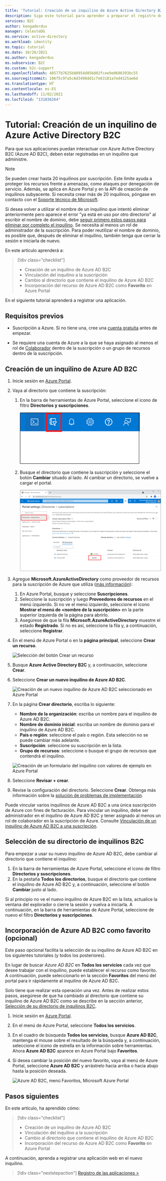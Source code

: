 ```yaml
---
title: 'Tutorial: Creación de un inquilino de Azure Active Directory B2C'
description: Siga este tutorial para aprender a preparar el registro de las aplicaciones mediante la creación de un inquilino de Azure Active Directory B2C desde Azure Portal.
services: B2C
author: kengaderdus
manager: CelesteDG
ms.service: active-directory
ms.workload: identity
ms.topic: tutorial
ms.date: 10/26/2021
ms.author: kengaderdus
ms.subservice: B2C
ms.custom: b2c-support
ms.openlocfilehash: 48577b7625b80954d856d02fcee9e0696393bc55
ms.sourcegitcommit: 106f5c9fa5c6d3498dd1cfe63181a7ed4125ae6d
ms.translationtype: HT
ms.contentlocale: es-ES
ms.lasthandoff: 11/02/2021
ms.locfileid: "131036264"
---
```

# <a name="tutorial-create-an-azure-active-directory-b2c-tenant"></a>Tutorial: Creación de un inquilino de Azure Active Directory B2C

Para que sus aplicaciones puedan interactuar con Azure Active Directory B2C (Azure AD B2C), deben estar registradas en un inquilino que administre. 

> [!NOTE]
> Se pueden crear hasta 20 inquilinos por suscripción. Este límite ayuda a proteger los recursos frente a amenazas, como ataques por denegación de servicio. Además, se aplica en Azure Portal y en la API de creación de inquilinos subyacente. Si necesita crear más de 20 inquilinos, póngase en contacto con el [Soporte técnico de Microsoft](support-options.md).
> 
> Si desea volver a utilizar el nombre de un inquilino que intentó eliminar anteriormente pero aparece el error "ya está en uso por otro directorio" al escribir el nombre de dominio, debe [seguir primero estos pasos para eliminar por completo el inquilino](./faq.yml?tabs=app-reg-ga#how-do-i-delete-my-azure-ad-b2c-tenant-). Se necesita al menos un rol de administrador de la suscripción. Para poder reutilizar el nombre de dominio, es posible que, después de eliminar el inquilino, también tenga que cerrar la sesión e iniciarla de nuevo.

En este artículo aprenderá a:

> [!div class="checklist"]
> * Creación de un inquilino de Azure AD B2C
> * Vinculación del inquilino a la suscripción
> * Cambio al directorio que contiene el inquilino de Azure AD B2C
> * Incorporación del recurso de Azure AD B2C como **Favorito** en Azure Portal

En el siguiente tutorial aprenderá a registrar una aplicación.

## <a name="prerequisites"></a>Requisitos previos

- Suscripción a Azure. Si no tiene una, cree una [cuenta gratuita](https://azure.microsoft.com/free/?WT.mc_id=A261C142F) antes de empezar.

- Se requiere una cuenta de Azure a la que se haya asignado al menos el rol de [Colaborador](../role-based-access-control/built-in-roles.md) dentro de la suscripción o un grupo de recursos dentro de la suscripción. 

## <a name="create-an-azure-ad-b2c-tenant"></a>Creación de un inquilino de Azure AD B2C

1. Inicie sesión en [Azure Portal](https://portal.azure.com/). 

1. Vaya al directorio que contiene la suscripción:
    1. En la barra de herramientas de Azure Portal, seleccione el icono de filtro **Directorios y suscripciones**. 
    
        ![Icono de filtro Directorios y suscripciones](media/tutorial-create-tenant/directories-subscription-filter-icon.png)

    1. Busque el directorio que contiene la suscripción y seleccione el botón **Cambiar** situado al lado. Al cambiar un directorio, se vuelve a cargar el portal.

        ![Directorios y suscripciones con el botón Cambiar](media/tutorial-create-tenant/switch-directory.png)

1. Agregue **Microsoft.AzureActiveDirectory** como proveedor de recursos para la suscripción de Azure que utiliza ([más información](../azure-resource-manager/management/resource-providers-and-types.md?WT.mc_id=Portal-Microsoft_Azure_Support#register-resource-provider-1)):

    1. En Azure Portal, busque y seleccione **Suscripciones**.
    2. Seleccione la suscripción y luego **Proveedores de recursos** en el menú izquierdo. Si no ve el menú izquierdo, seleccione el icono **Mostrar el menú de <nombre de la suscripción>** en la parte superior izquierda de la página para abrirlo.
    3. Asegúrese de que la fila **Microsoft.AzureActiveDirectory** muestre el estado **Registrado**. Si no es así, seleccione la fila y, a continuación, seleccione **Registrar**.

1. En el menú de Azure Portal o en la **página principal**, seleccione **Crear un recurso**.

   ![Selección del botón Crear un recurso](media/tutorial-create-tenant/create-a-resource.png)

1. Busque **Azure Active Directory B2C** y, a continuación, seleccione **Crear**.
2. Seleccione **Crear un nuevo inquilino de Azure AD B2C**.

    ![Creación de un nuevo inquilino de Azure AD B2C seleccionado en Azure Portal](media/tutorial-create-tenant/portal-02-create-tenant.png)

1. En la página **Crear directorio**, escriba lo siguiente:

   - **Nombre de la organización**: escriba un nombre para el inquilino de Azure AD B2C.
   - **Nombre de dominio inicial**: escriba un nombre de dominio para el inquilino de Azure AD B2C.
   - **País o región**: seleccione el país o región. Esta selección no se puede cambiar más adelante.
   - **Suscripción**: seleccione su suscripción en la lista.
   - **Grupo de recursos**: seleccione o busque el grupo de recursos que contendrá el inquilino.

    ![Creación de un formulario del inquilino con valores de ejemplo en Azure Portal](media/tutorial-create-tenant/review-and-create-tenant.png)

1. Seleccione **Revisar + crear**.
1. Revise la configuración del directorio. Seleccione **Crear**. Obtenga más información sobre la [solución de problemas de implementación](../azure-resource-manager/templates/common-deployment-errors.md).

Puede vincular varios inquilinos de Azure AD B2C a una única suscripción de Azure con fines de facturación. Para vincular un inquilino, debe ser administrador en el inquilino de Azure AD B2C y tener asignado al menos un rol de colaborador en la suscripción de Azure. Consulte [Vinculación de un inquilino de Azure AD B2C a una suscripción](billing.md#link-an-azure-ad-b2c-tenant-to-a-subscription).

## <a name="select-your-b2c-tenant-directory"></a>Selección de su directorio de inquilinos B2C

Para empezar a usar su nuevo inquilino de Azure AD B2C, debe cambiar al directorio que contiene el inquilino:
1. En la barra de herramientas de Azure Portal, seleccione el icono de filtro **Directorios y suscripciones**.
1. En la pestaña **Todos los directorios**, busque el directorio que contiene el inquilino de Azure AD B2C y, a continuación, seleccione el botón **Cambiar** justo al lado.

Si al principio no ve el nuevo inquilino de Azure B2C en la lista, actualice la ventana del explorador o cierre la sesión y vuelva a iniciarla. A continuación, en la barra de herramientas de Azure Portal, seleccione de nuevo el filtro **Directorios y suscripciones**.


## <a name="add-azure-ad-b2c-as-a-favorite-optional"></a>Incorporación de Azure AD B2C como favorito (opcional)

Este paso opcional facilita la selección de su inquilino de Azure AD B2C en los siguientes tutoriales (y todos los posteriores).

En lugar de buscar *Azure AD B2C* en **Todos los servicios** cada vez que desee trabajar con el inquilino, puede establecer el recurso como favorito. A continuación, puede seleccionarlo en la sección **Favoritos** del menú del portal para ir rápidamente al inquilino de Azure AD B2C.

Solo tiene que realizar esta operación una vez. Antes de realizar estos pasos, asegúrese de que ha cambiado al directorio que contiene su inquilino de Azure AD B2C como se describe en la sección anterior, [Selección de su directorio de inquilinos B2C](#select-your-b2c-tenant-directory).

1. Inicie sesión en [Azure Portal](https://portal.azure.com).
1. En el menú de Azure Portal, seleccione **Todos los servicios**.
1. En el cuadro de búsqueda **Todos los servicios**, busque **Azure AD B2C**, mantenga el mouse sobre el resultado de la búsqueda y, a continuación, seleccione el icono de estrella en la información sobre herramientas. Ahora **Azure AD B2C** aparece en Azure Portal bajo **Favoritos**.
1. Si desea cambiar la posición del nuevo favorito, vaya al menú de Azure Portal, seleccione **Azure AD B2C** y arrástrelo hacia arriba o hacia abajo hasta la posición deseada.

    ![Azure AD B2C, menú Favoritos, Microsoft Azure Portal](media/tutorial-create-tenant/portal-08-b2c-favorite.png)

## <a name="next-steps"></a>Pasos siguientes

En este artículo, ha aprendido cómo:

> [!div class="checklist"]
> * Creación de un inquilino de Azure AD B2C
> * Vinculación del inquilino a la suscripción
> * Cambio al directorio que contiene el inquilino de Azure AD B2C
> * Incorporación del recurso de Azure AD B2C como **Favorito** en Azure Portal

A continuación, aprenda a registrar una aplicación web en el nuevo inquilino.

> [!div class="nextstepaction"]
> [Registro de las aplicaciones >](tutorial-register-applications.md)
